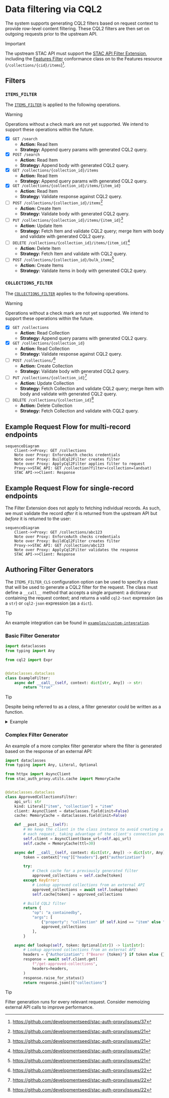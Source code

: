 # Data filtering via CQL2

The system supports generating CQL2 filters based on request context to provide row-level content filtering. These CQL2 filters are then set on outgoing requests prior to the upstream API.

> [!IMPORTANT]
> The upstream STAC API must support the [STAC API Filter Extension](https://github.com/stac-api-extensions/filter/blob/main/README.md), including the [Features Filter](http://www.opengis.net/spec/ogcapi-features-3/1.0/conf/features-filter) conformance class on to the Features resource (`/collections/{cid}/items`)[^37].

## Filters

### `ITEMS_FILTER`

The [`ITEMS_FILTER`](../configuration.md#collections_filter_cls) is applied to the following operations.

> [!WARNING]
> Operations without a check mark are not yet supported. We intend to support these operations within the future.

- [x] `GET /search`
  - **Action:** Read Item
  - **Strategy:** Append query params with generated CQL2 query.
- [x] `POST /search`
  - **Action:** Read Item
  - **Strategy:** Append body with generated CQL2 query.
- [x] `GET /collections/{collection_id}/items`
  - **Action:** Read Item
  - **Strategy:** Append query params with generated CQL2 query.
- [x] `GET /collections/{collection_id}/items/{item_id}`
  - **Action:** Read Item
  - **Strategy:** Validate response against CQL2 query.
- [ ] `POST /collections/{collection_id}/items`[^21]
  - **Action:** Create Item
  - **Strategy:** Validate body with generated CQL2 query.
- [ ] `PUT /collections/{collection_id}/items/{item_id}`[^21]
  - **Action:** Update Item
  - **Strategy:** Fetch Item and validate CQL2 query; merge Item with body and validate with generated CQL2 query.
- [ ] `DELETE /collections/{collection_id}/items/{item_id}`[^21]
  - **Action:** Delete Item
  - **Strategy:** Fetch Item and validate with CQL2 query.
- [ ] `POST /collections/{collection_id}/bulk_items`[^21]
  - **Action:** Create Items
  - **Strategy:** Validate items in body with generated CQL2 query.

### `COLLECTIONS_FILTER`

The [`COLLECTIONS_FILTER`](../configuration#collections_filter_cls) applies to the following operations.

> [!WARNING]
> Operations without a check mark are not yet supported. We intend to support these operations within the future.

- [x] `GET /collections`
  - **Action:** Read Collection
  - **Strategy:** Append query params with generated CQL2 query.
- [x] `GET /collections/{collection_id}`
  - **Action:** Read Collection
  - **Strategy:** Validate response against CQL2 query.
- [ ] `POST /collections/`[^22]
  - **Action:** Create Collection
  - **Strategy:** Validate body with generated CQL2 query.
- [ ] `PUT /collections/{collection_id}`[^22]
  - **Action:** Update Collection
  - **Strategy:** Fetch Collection and validate CQL2 query; merge Item with body and validate with generated CQL2 query.
- [ ] `DELETE /collections/{collection_id}`[^22]
  - **Action:** Delete Collection
  - **Strategy:** Fetch Collection and validate with CQL2 query.

## Example Request Flow for multi-record endpoints

```mermaid
sequenceDiagram
    Client->>Proxy: GET /collections
    Note over Proxy: EnforceAuth checks credentials
    Note over Proxy: BuildCql2Filter creates filter
    Note over Proxy: ApplyCql2Filter applies filter to request
    Proxy->>STAC API: GET /collection?filter=(collection=landsat)
    STAC API->>Client: Response
```

## Example Request Flow for single-record endpoints

The Filter Extension does not apply to fetching individual records. As such, we must validate the record _after_ it is returned from the upstream API but _before_ it is returned to the user:

```mermaid
sequenceDiagram
    Client->>Proxy: GET /collections/abc123
    Note over Proxy: EnforceAuth checks credentials
    Note over Proxy: BuildCql2Filter creates filter
    Proxy->>STAC API: GET /collection/abc123
    Note over Proxy: ApplyCql2Filter validates the response
    STAC API->>Client: Response
```

## Authoring Filter Generators

The `ITEMS_FILTER_CLS` configuration option can be used to specify a class that will be used to generate a CQL2 filter for the request. The class must define a `__call__` method that accepts a single argument: a dictionary containing the request context; and returns a valid `cql2-text` expression (as a `str`) or `cql2-json` expression (as a `dict`).

> [!TIP]
> An example integration can be found in [`examples/custom-integration`](https://github.com/developmentseed/stac-auth-proxy/blob/main/examples/custom-integration).

### Basic Filter Generator

```py
import dataclasses
from typing import Any

from cql2 import Expr


@dataclasses.dataclass
class ExampleFilter:
    async def __call__(self, context: dict[str, Any]) -> str:
        return "true"
```

> [!TIP]
> Despite being referred to as a _class_, a filter generator could be written as a function.
>
>   <details>
>
>   <summary>Example</summary>
>
> ```py
> from typing import Any
>
> from cql2 import Expr
>
>
> def example_filter():
>     async def example_filter(context: dict[str, Any]) -> str | dict[str, Any]:
>         return Expr("true")
>     return example_filter
> ```
>
> </details>

### Complex Filter Generator

An example of a more complex filter generator where the filter is generated based on the response of an external API:

```py
import dataclasses
from typing import Any, Literal, Optional

from httpx import AsyncClient
from stac_auth_proxy.utils.cache import MemoryCache


@dataclasses.dataclass
class ApprovedCollectionsFilter:
    api_url: str
    kind: Literal["item", "collection"] = "item"
    client: AsyncClient = dataclasses.field(init=False)
    cache: MemoryCache = dataclasses.field(init=False)

    def __post_init__(self):
        # We keep the client in the class instance to avoid creating a new client for
        # each request, taking advantage of the client's connection pooling.
        self.client = AsyncClient(base_url=self.api_url)
        self.cache = MemoryCache(ttl=30)

    async def __call__(self, context: dict[str, Any]) -> dict[str, Any]:
        token = context["req"]["headers"].get("authorization")

        try:
            # Check cache for a previously generated filter
            approved_collections = self.cache[token]
        except KeyError:
            # Lookup approved collections from an external API
            approved_collections = await self.lookup(token)
            self.cache[token] = approved_collections

        # Build CQL2 filter
        return {
            "op": "a_containedby",
            "args": [
                {"property": "collection" if self.kind == "item" else "id"},
                approved_collections
            ],
        }

    async def lookup(self, token: Optional[str]) -> list[str]:
        # Lookup approved collections from an external API
        headers = {"Authorization": f"Bearer {token}"} if token else {}
        response = await self.client.get(
            f"/get-approved-collections",
            headers=headers,
        )
        response.raise_for_status()
        return response.json()["collections"]
```

> [!TIP]
> Filter generation runs for every relevant request. Consider memoizing external API calls to improve performance.

[^21]: https://github.com/developmentseed/stac-auth-proxy/issues/21
[^22]: https://github.com/developmentseed/stac-auth-proxy/issues/22
[^37]: https://github.com/developmentseed/stac-auth-proxy/issues/37
